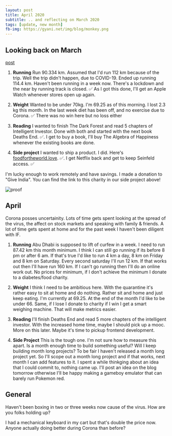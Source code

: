 ```yaml
---
layout: post
title: April 2020
subtitle: .. and reflecting on March 2020
tags: [update, new month]
fb-img: https://gyani.net/img/blog/monkey.png
---
```


## Looking back on March

[post](https://gyani.net/blog/marchy-2020/)


1. **Running** Run 90.334 km. Assumed that I'd run 112 km because of the trip. Well the trip didn't happen, due to COVID-19. Ended up running 114.4 km. Haven't been running in a week now. There's a lockdown and the near by running track is closed. ✅ As I got this done, I'll get an Apple Watch whenever
stores open up again.

2. **Weight** Wanted to be under 70kg. I'm 69.25 as of this morning. I lost 2.3 kg this month. In the last week diet has been off, and no exercise due to Corona. ✅ There was no win here but no loss either

3. **Reading** I wanted to finish The Dark Forest and read 5 chapters of Intelligent Investor. Done with both and started with the next book Deaths End. ✅. I get to buy a book, I'll buy The Algebra of Happiness whenever the existing books are done.

4. **Side project** I wanted to ship a product. I did. Here's [foodfortheworld.love](https://foodfortheworld.love). ✅. I get Netflix back and get to keep Seinfeld access. ✅

I'm lucky enough to work remotely and have savings. I made a donation to "Give India". You can find the link to this charity in our side project above!

![proof](/img/blog/give-india.png)

## April

Corona posses uncertainity. Lots of time gets spent looking at the spread of the virus, the affect on stock markets and speaking with family & friends. A lot of time gets spent at home and for the past week I haven't been diligent with IF.

1. **Running** Abu Dhabi is supposed to lift of curfew in a week. I need to run 87.42 km this month minimum. I think I can still go running if its before 8 pm or after 6 am. If that's true I'd like to run 4 km a day, 8 km on Friday and 8 km on Saturday. Every second saturday I'll run 12 km. If that works out then I'll have run 160 km. If I can't go running then I'll do an online work out. No prices for minimum, if I don't achieve the minimum I donate to a diabetes/food charity.

2. **Weight** I think I need to be ambitious here. With the quarantine it's rather easy to sit at home and do nothing. Rather sit and home and just keep eating. I'm currently at 69.25. At the end of the month I'd like to be under 66. Same, if I lose I donate to charity if I win I get a smart weighing machine. That will make metrics easier.

3. **Reading** I'll finish Deaths End and read 5 more chapters of the intelligent investor. With the increased home time, maybe I should pick up a mooc. More on this later. Maybe it's time to pickup frontend development.

4. **Side Project** This is the tough one. I'm not sure how to measure this apart. Is a month enough time to build something useful? Will I keep building month long projects? To be fair I haven't released a month long project yet. So I'll scope out a month long project and if that works, next month I can add features to it. I spent a while thinkging about an idea that I could commit to, nothing came up. I'll post an idea on the blog tomorrow otherwise I'll be happy making a gameboy emulator that can barely run Pokemon red.


## General

Haven't been boxing in two or three weeks now cause of the virus. How are you folks holding up?

I had a mechanical keyboard in my cart but that's double the price now. Anyone actually doing better during Corona than before?